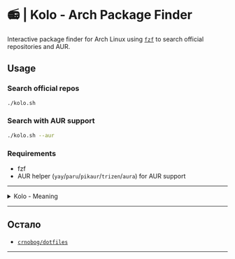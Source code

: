 # 📻 | Kolo - Arch Package Finder

Interactive package finder for Arch Linux using [`fzf`](https://github.com/junegunn/fzf) to search official repositories and AUR.

## Usage

### Search official repos

```bash
./kolo.sh
```

### Search with AUR support

```bash
./kolo.sh --aur
```

### Requirements

- fzf
- AUR helper (`yay`/`paru`/`pikaur`/`trizen`/`aura`) for AUR support

---

<details>
<summary>Kolo - Meaning</summary>

- Kolo (game): A traditional circular dance involving rhythmic movements, usually in a group.

- Electric circuit (Električno kolo): A pathway for electric current, including a power source and electronic components.

</details>

---

## Остало

- [`crnobog/dotfiles`](https://github.com/crnobog69/dotfiles)

---
